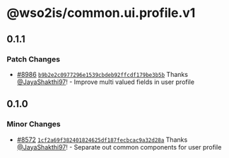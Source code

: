 # @wso2is/common.ui.profile.v1

## 0.1.1

### Patch Changes

- [#8986](https://github.com/wso2/identity-apps/pull/8986) [`b9b2e2c0977296e1539cbdeb92ffcdf179be3b5b`](https://github.com/wso2/identity-apps/commit/b9b2e2c0977296e1539cbdeb92ffcdf179be3b5b) Thanks [@JayaShakthi97](https://github.com/JayaShakthi97)! - Improve multi valued fields in user profile

## 0.1.0

### Minor Changes

- [#8572](https://github.com/wso2/identity-apps/pull/8572) [`1cf2a69f382401824625df187fecbcac9a32d28a`](https://github.com/wso2/identity-apps/commit/1cf2a69f382401824625df187fecbcac9a32d28a) Thanks [@JayaShakthi97](https://github.com/JayaShakthi97)! - Separate out common components for user profile
